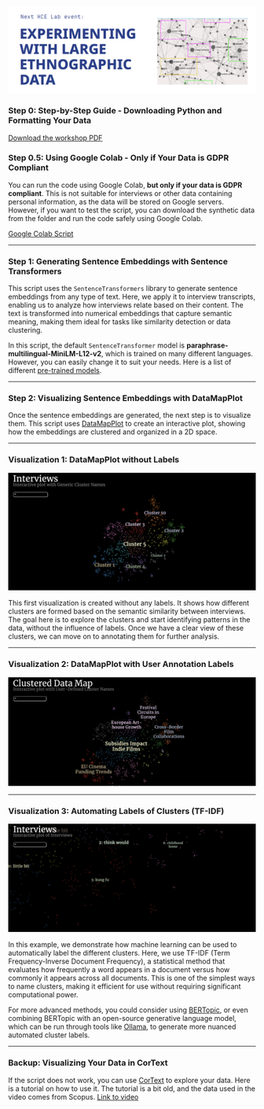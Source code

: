![Logo](./Images/Logo.png)


### Step 0: Step-by-Step Guide - Downloading Python and Formatting Your Data

[Download the workshop PDF](https://github.com/Human-Centered-Engineering-Lab/EXPERIMENTING-WITH-LARGE-ETHNOGRAPHIC-DATA-workshop/raw/main/Images/StepbyStep%20Prep_Workshop%2002-10_HCELab.pdf)

### Step 0.5: Using Google Colab - Only if Your Data is GDPR Compliant

You can run the code using Google Colab, **but only if your data is GDPR compliant**. This is not suitable for interviews or other data containing personal information, as the data will be stored on Google servers. However, if you want to test the script, you can download the synthetic data from the folder and run the code safely using Google Colab.

[Google Colab Script](https://drive.google.com/file/d/1YuvWj5I0bg9rrT4XKUrMy2YsjX4boXwj/view?usp=sharing)

---

### Step 1: Generating Sentence Embeddings with Sentence Transformers

This script uses the `SentenceTransformers` library to generate sentence embeddings from any type of text. Here, we apply it to interview transcripts, enabling us to analyze how interviews relate based on their content. The text is transformed into numerical embeddings that capture semantic meaning, making them ideal for tasks like similarity detection or data clustering.

In this script, the default `SentenceTransformer` model is **paraphrase-multilingual-MiniLM-L12-v2**, which is trained on many different languages. However, you can easily change it to suit your needs. Here is a list of different [pre-trained models](https://sbert.net/docs/sentence_transformer/pretrained_models.html).

---

### Step 2: Visualizing Sentence Embeddings with DataMapPlot

Once the sentence embeddings are generated, the next step is to visualize them. This script uses [DataMapPlot](https://datamapplot.readthedocs.io/en/latest/) to create an interactive plot, showing how the embeddings are clustered and organized in a 2D space.

---

### Visualization 1: DataMapPlot without Labels

![DataMapPlot without Labels](./Images/Nolabels.png)

This first visualization is created without any labels. It shows how different clusters are formed based on the semantic similarity between interviews. The goal here is to explore the clusters and start identifying patterns in the data, without the influence of labels. Once we have a clear view of these clusters, we can move on to annotating them for further analysis.

---

### Visualization 2: DataMapPlot with User Annotation Labels

<img src="./Images/UserG.gif" alt="DataMapPlot with user Labels" width="900">

---

### Visualization 3: Automating Labels of Clusters (TF-IDF)

![DataMapPlot with TF–IDF](./Images/TF-IDF.png)

In this example, we demonstrate how machine learning can be used to automatically label the different clusters. Here, we use TF-IDF (Term Frequency-Inverse Document Frequency), a statistical method that evaluates how frequently a word appears in a document versus how commonly it appears across all documents. This is one of the simplest ways to name clusters, making it efficient for use without requiring significant computational power.

For more advanced methods, you could consider using [BERTopic](https://maartengr.github.io/BERTopic/index.html), or even combining BERTopic with an open-source generative language model, which can be run through tools like [Ollama](https://ollama.com/), to generate more nuanced automated cluster labels.

---

### Backup: Visualizing Your Data in CorText


If the script does not work, you can use [CorText](https://managerv2.cortext.net/) to explore your data. Here is a tutorial on how to use it. The tutorial is a bit old, and the data used in the video comes from Scopus. [Link to video](https://drive.google.com/file/d/1Z_l0QxRZtxmhDctnAvmEGEXk8OC_m9GC/view?usp=sharing)
